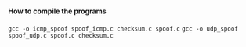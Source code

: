 #### How to compile the programs
`gcc -o icmp_spoof spoof_icmp.c checksum.c spoof.c`
`gcc -o udp_spoof spoof_udp.c spoof.c checksum.c`